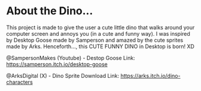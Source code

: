 # About the Dino...

This project is made to give the user a cute little dino that walks around your computer screen and annoys you (in a cute and funny way). I was inspired by Desktop Goose made by Samperson and amazed by the cute sprites made by Arks. Henceforth..., this CUTE FUNNY DINO in Desktop is born! XD


@SampersonMakes (Youtube) - Destop Goose Link: https://samperson.itch.io/desktop-goose

@ArksDigital (X) - Dino Sprite Download Link: https://arks.itch.io/dino-characters
